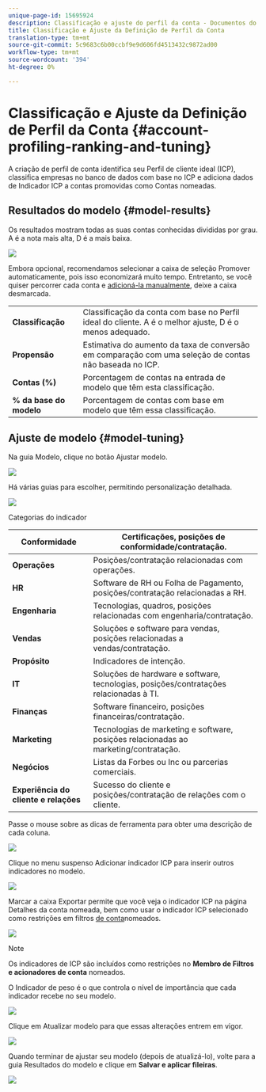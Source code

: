```yaml
---
unique-page-id: 15695924
description: Classificação e ajuste do perfil da conta - Documentos do Marketing - Documentação do produto
title: Classificação e Ajuste da Definição de Perfil da Conta
translation-type: tm+mt
source-git-commit: 5c9683c6b00ccbf9e9d606fd4513432c9872ad00
workflow-type: tm+mt
source-wordcount: '394'
ht-degree: 0%

---
```



# Classificação e Ajuste da Definição de Perfil da Conta {#account-profiling-ranking-and-tuning}

A criação de perfil de conta identifica seu Perfil de cliente ideal (ICP), classifica empresas no banco de dados com base no ICP e adiciona dados de Indicador ICP a contas promovidas como Contas nomeadas.

## Resultados do modelo {#model-results}

Os resultados mostram todas as suas contas conhecidas divididas por grau. A é a nota mais alta, D é a mais baixa.

![](assets/results.png)

Embora opcional, recomendamos selecionar a caixa de seleção Promover automaticamente, pois isso economizará muito tempo. Entretanto, se você quiser percorrer cada conta e [adicioná-la manualmente](http://docs.marketo.com/display/DOCS/Discover+Accounts#DiscoverAccounts-DiscoverCRMAccounts), deixe a caixa desmarcada.

<table> 
 <tbody> 
  <tr> 
   <td><strong>Classificação</strong></td> 
   <td> 
    <div>
      Classificação da conta com base no Perfil ideal do cliente. A é o melhor ajuste, D é o menos adequado. 
    </div></td> 
  </tr> 
  <tr> 
   <td><strong>Propensão</strong></td> 
   <td> 
    <div>
      Estimativa do aumento da taxa de conversão em comparação com uma seleção de contas não baseada no ICP. 
    </div></td> 
  </tr> 
  <tr> 
   <td><strong>Contas (%)</strong></td> 
   <td> 
    <div>
      Porcentagem de contas na entrada de modelo que têm esta classificação. 
    </div></td> 
  </tr> 
  <tr> 
   <td><strong>% da base do modelo</strong></td> 
   <td> 
    <div>
      Porcentagem de contas com base em modelo que têm essa classificação. 
    </div></td> 
  </tr> 
 </tbody> 
</table>

## Ajuste de modelo {#model-tuning}

Na guia Modelo, clique no botão Ajustar modelo.

![](assets/two.png)

Há várias guias para escolher, permitindo personalização detalhada.

![](assets/tuning-page.png)

Categorias do indicador

| **Conformidade** | Certificações, posições de conformidade/contratação. |
|---|---|
| **Operações** | Posições/contratação relacionadas com operações. |
| **HR** | Software de RH ou Folha de Pagamento, posições/contratação relacionadas a RH. |
| **Engenharia** | Tecnologias, quadros, posições relacionadas com engenharia/contratação. |
| **Vendas** | Soluções e software para vendas, posições relacionadas a vendas/contratação. |
| **Propósito** | Indicadores de intenção. |
| **IT** | Soluções de hardware e software, tecnologias, posições/contratações relacionadas à TI. |
| **Finanças** | Software financeiro, posições financeiras/contratação. |
| **Marketing** | Tecnologias de marketing e software, posições relacionadas ao marketing/contratação. |
| **Negócios** | Listas da Forbes ou Inc ou parcerias comerciais. |
| **Experiência do cliente e relações** | Sucesso do cliente e posições/contratação de relações com o cliente. |

Passe o mouse sobre as dicas de ferramenta para obter uma descrição de cada coluna.

![](assets/tool-tip.png)

Clique no menu suspenso Adicionar indicador ICP para inserir outros indicadores no modelo.

![](assets/add-icp.png)

Marcar a caixa Exportar permite que você veja o indicador ICP na página Detalhes da conta nomeada, bem como usar o indicador ICP selecionado como restrições em filtros [de conta](http://docs.marketo.com/display/DOCS/Account+Filters)nomeados.

![](assets/export.png)

>[!NOTE]
>
>Os indicadores de ICP são incluídos como restrições no **Membro de Filtros e acionadores de conta** nomeados.

O Indicador de peso é o que controla o nível de importância que cada indicador recebe no seu modelo.

![](assets/weightage.png)

Clique em Atualizar modelo para que essas alterações entrem em vigor.

![](assets/refresh-button.png)

Quando terminar de ajustar seu modelo (depois de atualizá-lo), volte para a guia Resultados do modelo e clique em **Salvar e aplicar fileiras**.

![](assets/ranks.png)

